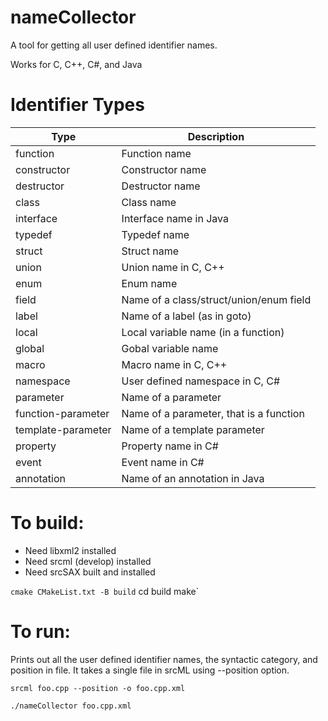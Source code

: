 # nameCollector
A tool for getting all user defined identifier names.  

Works for C, C++, C#, and Java

# Identifier Types

| Type            | Description |
| --------------- | -------------- |
| function        | Function name |
| constructor     | Constructor name |
| destructor      |  Destructor name |
| class           | Class name |
| interface       | Interface name in Java |
| typedef         | Typedef name |
| struct          | Struct name |
| union           | Union name in C, C++|
| enum            | Enum name |
| field           | Name of a class/struct/union/enum field |
| label           | Name of a label (as in goto) |
| local           | Local variable name (in a function) |
| global          | Gobal variable name |
| macro          | Macro name in C, C++ |
| namespace          | User defined namespace in C, C# |
| parameter       | Name of a parameter |
| function-parameter  | Name of a parameter, that is a function | 
| template-parameter       | Name of a template parameter |
| property       | Property name in C# |
| event       | Event name in C# |
| annotation       | Name of an annotation in Java |


# To build:
- Need libxml2 installed
- Need srcml (develop) installed
- Need srcSAX built and installed

`cmake CMakeList.txt -B build`
cd build
make`


# To run:

Prints out all the user defined identifier names, the syntactic category, and position in file.
It takes a single file in srcML using --position option.

`srcml foo.cpp --position -o foo.cpp.xml`

`./nameCollector foo.cpp.xml`



